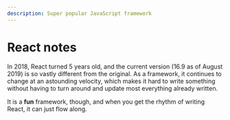 ```yaml
---
description: Super popular JavaScript framework
---
```


# React notes

In 2018, React turned 5 years old, and the current version \(16.9 as of August 2019\) is so vastly different from the original. As a framework, it continues to change at an astounding velocity, which makes it hard to write something without having to turn around and update most everything already written.

It is a **fun** framework, though, and when you get the rhythm of writing React, it can just flow along.



